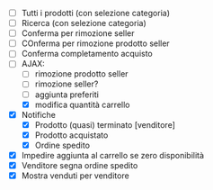 - [ ] Tutti i prodotti (con selezione categoria)
- [ ] Ricerca (con selezione categoria)
- [ ] Conferma per rimozione seller
- [ ] COnferma per rimozione prodotto seller
- [ ] Conferma completamento acquisto
- [ ] AJAX:
	- [ ] rimozione prodotto seller
	- [ ] rimozione seller?
	- [ ] aggiunta preferiti
	- [x] modifica quantità carrello
- [x] Notifiche
	- [x] Prodotto (quasi) terminato [venditore]
	- [x] Prodotto acquistato
	- [x] Ordine spedito
- [x] Impedire aggiunta al carrello se zero disponibilità
- [x] Venditore segna ordine spedito
- [x] Mostra venduti per venditore
